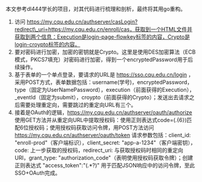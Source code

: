 本文参考dl444学长的项目，对其代码进行梳理和剖析，最终将其用go重构。

1. 访问 https://my.cqu.edu.cn/authserver/casLogin?redirect\_uri=https://my.cqu.edu.cn/enroll/cas，获取到一个HTML文件并获取到两个信息：Execution是login-page-flowkey标签的内容，Crypto是login-croypto标签的内容。
2. 要对密码进行加密，加密的密钥就是Crypto。这里是使用DES加密算法（ECB模式，PKCS7填充）对密码进行加密，得到一个encryptedPassword用于后续操作。
3. 基于表单的一个单点登录，要请求的URL是 https://sso.cqu.edu.cn/login ，采用POST方式，表单数据包括：username(学号)，encryptedPassword，type（固定为UserNamePassword），execution（前面获得的Execution），_eventId（固定为submit），croypto（前面获得的Crypto）；发送出去请求之后需要处理重定向，需要跳过的重定向URL有三个。
4. 接着是OAuth的逻辑，https://my.cqu.edu.cn/authserver/oauth/authorize 使用GET方法并从重定向URL中提取授权码：使用正则表达式code=(.{6})匹配6位授权码；使用授权码获取访问令牌，用POST方法访问 https://my.cqu.edu.cn/authserver/oauth/token 请求参数包括：client_id: "enroll-prod"（客户端标识），client_secret: "app-a-1234"（客户端密钥），code: 上一步获取的授权码，redirect_uri: 与获取授权码时相同的重定向URI，grant_type: "authorization_code"（表明使用授权码获取令牌）；创建正则表达式 "access_token":"(.*?)" 用于匹配JSON响应中的访问令牌，至此SSO+OAuth完成。

